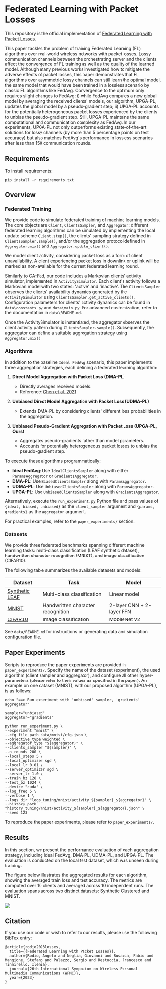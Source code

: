 # Federated Learning with Packet Losses

This repository is the official implementation of 
[Federated Learning with Packet Losses]().

This paper tackles the problem of training Federated Learning (FL) algorithms over real-world wireless networks 
with packet losses. 
Lossy communication channels between the orchestrating server and the clients affect the convergence of FL training 
as well as the quality of the learned model.
Although many previous works investigated how to mitigate the adverse effects of packet losses, 
this paper demonstrates that FL algorithms over asymmetric lossy channels can still learn the optimal model, 
the same model that would have been trained in a lossless scenario by classic FL algorithms like FedAvg.
Convergence to the optimum only requires slight changes to FedAvg: 
i) while FedAvg computes a new global model by averaging the received clients' models, our algorithm, UPGA-PL, 
updates the global model by a pseudo-gradient step; 
ii) UPGA-PL accounts for the potentially heterogeneous packet losses experienced by the clients to unbias the 
pseudo-gradient step. 
Still, UPGA-PL maintains the same computational and communication complexity as FedAvg.
In our experiments, UPGA-PL not only outperforms existing state-of-the-art solutions for lossy channels 
(by more than 5 percentage points on test accuracy) but also matches FedAvg's performance in lossless scenarios 
after less than 150 communication rounds.

## Requirements

To install requirements:

```setup
pip install -r requirements.txt
```

## Overview 

### Federated Training 

We provide code to simulate federated training of machine learning models.
The core objects are `Client`, `ClientsSampler`, and `Aggregator`: 
different federated learning algorithms can be simulated by implementing
the local update scheme `Client.step()`, the clients' sampling strategy defined 
in `ClientsSampler.sample()`, and/or the aggregation protocol defined in 
`Aggregator.mix()` and `Aggregator.update_client()`.

We model client activity, considering packet loss as a form of client unavailability. 
A client experiencing packet loss in downlink or uplink will be marked as non-available for the current 
federated learning round.

Similarly to [CA-Fed](https://github.com/arodio/CA-Fed/), our code includes a Markovian clients' activity simulator,
implemented in `ActivitySimulator`. Each client's activity follows a Markovian model with two states: 
'active' and 'inactive'.  The `ClientsSampler` observes the clients' availability dynamics generated by the
`ActivitySimulator` using `ClientsSampler.get_active_clients()`. Configuration parameters for clients' activity dynamics can be found in `data\constants.py` and `data\main.py`. 
For advanced customization, refer to the documentation in `data\README.md`.

Once the ActivitySimulator is instantiated, the aggregator observes the client activity pattern during 
`ClientsSampler.sample()`. Subsequently, the aggregator can define a suitable aggregation strategy using 
`Aggregator.mix()`.

### Algorithms

In addition to the baseline `Ideal FedAvg` scenario, this paper implements three aggregation strategies, 
each defining a federated learning algorithm:

1. **Direct Model Aggregation with Packet Loss (DMA-PL)**
   - Directly averages received models.
   - Reference: [Chen et al. 2021](https://ieeexplore.ieee.org/document/9210812)

2. **Unbiased Direct Model Aggregation with Packet Loss (UDMA-PL)**
   - Extends DMA-PL by considering clients' different loss probabilities in the aggregation.

3. **Unbiased Pseudo-Gradient Aggregation with Packet Loss (UPGA-PL, Ours)**
   - Aggregates pseudo-gradients rather than model parameters.
   - Accounts for potentially heterogeneous packet losses to unbias the pseudo-gradient step.

To execute these algorithms programmatically:

- **Ideal FedAvg**: Use `IdealClientsSampler` along with either `ParamsAggregator` or `GradientsAggregator`.
- **DMA-PL**: Use `BiasedClientsSampler` along with `ParamsAggregator`.
- **UDMA-PL**: Use `UnbiasedClientsSampler` along with `ParamsAggregator`.
- **UPGA-PL**: Use `UnbiasedClientsSampler` along with `GradientsAggregator`.

Alternatively, execute the `run_experiment.py` Python file and pass values of `{ideal, biased, unbiased}` as the `client_sampler` argument and `{params, gradients}` as the `aggregator` argument.

For practical examples, refer to the `paper_experiments/` section.

### Datasets

We provide three federated benchmarks spanning different machine learning tasks: 
multi-class classification (LEAF synthetic dataset),
handwritten character recognition (MNIST),
and image classification (CIFAR10).

The following table summarizes the available datasets and models:

| Dataset                                                | Task                              | Model                  |
|--------------------------------------------------------|-----------------------------------|------------------------|
| [Synthetic LEAF](https://leaf.cmu.edu/)                | Multi-class classification        | Linear model           |
| [MNIST](http://yann.lecun.com/exdb/mnist/)             | Handwritten character recognition | 2-layer CNN + 2-layer FFN |
| [CIFAR10](https://.cs.toronto.edu/~kriz/cifar.html) | Image classification              | MobileNet v2                       |

See `data/README.md` for instructions on generating data and 
simulation configuration file.

## Paper Experiments
Scripts to reproduce the paper experiments are provided in `paper_experiments/`.
Specify the name of the dataset (experiment), the used algorithm 
(client sampler and aggregator), and configure all other hyper-parameters (please refer to their
values as specified in the paper).
An example on one dataset (MNIST), with our proposed algorithm (UPGA-PL), is as follows:

```
echo "==> Run experiment with 'unbiased' sampler, 'gradients' aggregator"

sampler="unbiased"
aggregator="gradients"

python run_experiment.py \
--experiment "mnist" \
--cfg_file_path data/mnist/cfg.json \
--objective_type weighted \
--aggregator_type "${aggregator}" \
--clients_sampler "${sampler}" \
--n_rounds 200 \
--local_steps 5 \
--local_optimizer sgd \
--local_lr 0.01 \
--server_optimizer sgd \
--server_lr 1.0 \
--train_bz 128 \
--test_bz 1024 \
--device "cuda" \
--log_freq 5 \
--verbose 1 \
--logs_dir "logs_tuning/mnist/activity_${sampler}_${aggregator}" \
--history_path "history_tuning/mnist/activity_${sampler}_${aggregator}.json" \
--seed 123
```

To reproduce the paper experiments, please refer to `paper_experiments/`.

## Results

In this section, we present the performance evaluation of each aggregation strategy, including 
Ideal FedAvg, DMA-PL, UDMA-PL, and UPGA-PL. 
The evaluation is conducted on the local test dataset, which was unseen during training.

The figure below illustrates the aggregated results for each algorithm, 
showing the averaged train loss and test accuracy.
The metrics are computed over 10 clients and averaged across 10 independent runs. 
The evaluation spans across two distinct datasets: Synthetic Clustered and MNIST.

![](https://github.com/arodio/UPGA-PL/assets/45441112/607fd748-2238-4afc-bf21-964040e4d959)

## Citation

If you use our code or wish to refer to our results,
please use the following BibTex entry:

```commandline
@article{rodio2023losses,
  title={{Federated Learning with Packet Losses}},
  author={Rodio, Angelo and Neglia, Giovanni and Busacca, Fabio and Mangione, Stefano and Palazzo, Sergio and Restuccia, Francesco and Tinnirello, Ilenia},
  journal={26th International Symposium on Wireless Personal Multimedia Communications (WPMC)},
  year={2023}
} 
```
